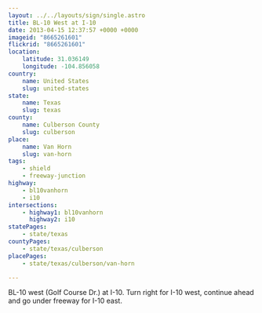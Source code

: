 ```yaml
---
layout: ../../layouts/sign/single.astro
title: BL-10 West at I-10
date: 2013-04-15 12:37:57 +0000 +0000
imageid: "8665261601"
flickrid: "8665261601"
location:
    latitude: 31.036149
    longitude: -104.856058
country:
    name: United States
    slug: united-states
state:
    name: Texas
    slug: texas
county:
    name: Culberson County
    slug: culberson
place:
    name: Van Horn
    slug: van-horn
tags:
    - shield
    - freeway-junction
highway:
    - bl10vanhorn
    - i10
intersections:
    - highway1: bl10vanhorn
      highway2: i10
statePages:
    - state/texas
countyPages:
    - state/texas/culberson
placePages:
    - state/texas/culberson/van-horn

---
```

BL-10 west (Golf Course Dr.) at I-10.  Turn right  for I-10 west, continue ahead and go under freeway for I-10 east.